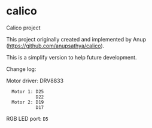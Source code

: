 # calico
Calico project

This project originally created and implemented by Anup (https://github.com/anupsathya/calico). 

This is a simplify version to help future development.

Change log:

Motor driver: DRV8833
```
  Motor 1: D25
           D22
  Motor 2: D19
           D17
```
RGB LED port: ```D5```
